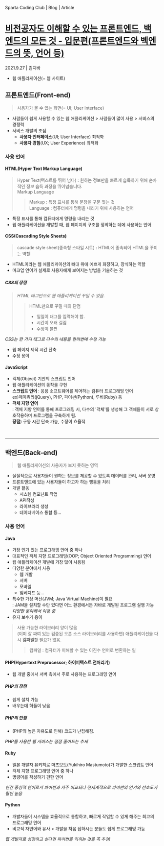 Sparta Coding Club | Blog | Article
# <a href="https://spartacodingclub.kr/blog/frontend-backend-1" target="_blank">비전공자도 이해할 수 있는 프론트엔드, 백엔드의 모든 것 - 입문편(프론트엔드와 벡엔드의 뜻, 언어 등)</a>
2021.9.27 | 김지바

- 웹 애플리케이션(= 웹 사이트)
## 프론트엔드(Front-end)  
> 사용자가 볼 수 있는 화면(= UI; User Interface)
- 사람들이 쉽게 사용할 수 있는 웹 애플리케이션 > 사람들이 많이 사용 > 서비스의 경쟁력
- 서비스 개발의 초점
  - **사용자 인터페이스**(UI; User Interface) 최적화
  - **사용자 경험**(UX; User Experience) 최적화
### 사용 언어
#### HTML(Hyper Text Markup Language)
> Hyper Text(텍스트를 뛰어 넘다) : 원하는 정보만을 빠르게 습득하기 위해 순차적인 정보 습득 과정을 뛰어넘습니다.  
> Markup Language  
>> Markup : 특정 표시를 통해 문장을 구분 짓는 것  
>> Language : 컴퓨터에게 명령을 내리기 위해 사용하는 언어
  - 특정 표시를 통해 컴퓨터에게 명령을 내리는 것  
  - 웹 애플리케이션을 개발할 때, 웹 페이지의 구조를 정의하는 데에 사용하는 언어
#### CSS(Cascading Style Sheets)
> cascade style sheet(종속형 스타일 시트) : HTML에 종속되어 HTML을 꾸미는 역할
- HTML이라는 웹 애플리케이션의 뼈대 위에 예쁘게 화장하고, 장식하는 역할
- 마크업 언어가 실제로 사용자에게 보여지는 방법을 기술하는 것
##### CSS의 장점
> <i>HTML 태그만으로 웹 애플리케이션 꾸밀 수 있음.</i>
>> HTML만으로 꾸밀 때의 단점
>> - 일일이 태그를 입력해야 함.
>> - 시간이 오래 걸림
>> - 수정이 불편

<i>CSS는 한 가지 태그로 다수의 내용을 한꺼번에 수정 가능</i>
- 웹 페이지 제작 시간 단축
- 수정 용이
#### JavaScript
- 객체(Object) 기반의 스크립트 언어
- 웹 애플리케이션의 동작을 구현
- **스크립트 언어** : 응용 소프트웨어를 제어하는 컴퓨터 프로그래밍 언어  
  ex)제이쿼리(jQuery), PHP, 파이썬(Python), 루비(Ruby) 등  
- **객체 지향 언어**  
  : 객체 지향 언어를 통해 프로그래밍 시, 다수의 '객체'를 생성해 그 객체들이 서로 상호작용하며 프로그램을 구축하게 됨.  
  **장점**) 구동 시간 단축 가능, 수정이 효율적
<br>

---

## 백엔드(Back-end)
> 웹 애플리케이션의 사용자가 보지 못하는 영역
- 실질적으로 사용자들이 원하는 정보를 제공할 수 있도록 데이터를 관리, 서버 운영
- 프론트엔드에 있는 사용자들이 하고자 하는 행동을 처리
- 개발 활동
  - 시스템 컴포넌트 작업
  - API작성
  - 라이브러리 생성
  - 데이터베이스 통합
    등...
### 사용 언어
#### Java
- 가장 인기 있는 프로그래밍 언어 중 하나
- 대표적인 객체 지향 프로그래밍(OOP; Object Oriented Programming) 언어
- 웹 애플리케이션 개발에 가장 많이 사용됨
- 다양한 분야에서 사용
  - 웹 개발
  - 서버
  - 모바일
  - 임베디드
  등...
- 특수한 가상 머신(JVM; Java Virtual Machine)이 필요<br>
  : JAM을 설치할 수만 있다면 어느 환경에서든 자바로 개발된 프로그램 실행 가능<Br>
  *다양한 분야에서 이용 중*
- 유지 보수가 용이
> 사용 가능한 라이브러리 양이 많음  
> (이미 잘 짜여 있는 검증된 오픈 소스 라이브러리를 사용하면)
> 애플리케이션을 다시 **컴파일**할 필요가 없음.  
>> 컴파일 : 컴퓨터가 이해할 수 있는 이진수 언어로 변환하는 일
#### PHP(Hypertext Preprocessor; 하이퍼텍스트 전처리기)
- 웹 개발 중에서 서버 측에서 주로 사용하는 프로그래밍 언어
##### PHP의 장점
- 쉽게 설치 가능
- 배우는데 허들이 낮음
##### PHP의 단점
- (PHP의 높은 자유도로 인해) 코드가 난잡해짐.

*PHP를 사용한 웹 서비스는 점점 줄어드는 추세*
#### Ruby
- 일본 개발자 유키히로 마츠모토(Yukihiro Mastumoto)가 개발한 스크립트 언어
- 객체 지향 프로그래밍 언어 중 하나
- 명령어를 작성하기 편한 언어

*인간 중심적 언어로서 파이썬과 자주 비교되나 전세계적으로 파이썬의 인기와 선호도가 훨씬 높음*
#### Python
- 개발자들이 시스템을 효율적으로 통합하고, 빠르게 작업할 수 있게 해주는 최고의 프로그래밍 언어
- 비교적 자연어와 유사 > 개발을 처음 접하시는 분들도 쉽게 프로그래밍 가능

*웹 개발자로 성장하고 싶다면 파이썬을 익히는 것을 꼭 추천!*
